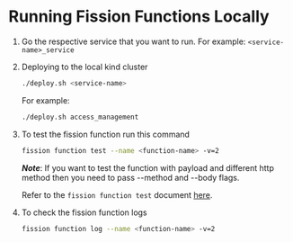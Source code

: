 # Running Fission Functions Locally

1. Go the respective service that you want to run. For example: `<service-name>_service`

2. Deploying to the local kind cluster

    ``` bash
    ./deploy.sh <service-name>
    ```

    For example:

    ```bash
    ./deploy.sh access_management
    ```

3. To test the fission function run this command

    ```bash
    fission function test --name <function-name> -v=2
    ```

    ***Note***: If you want to test the function with payload and different http method then you need to pass --method and --body flags.

    Refer to the `fission function test` document [here](https://fission.io/docs/reference/fission-cli/fission_function_test/).

4. To check the fission function logs

    ```bash
    fission function log --name <function-name> -v=2
    ```
